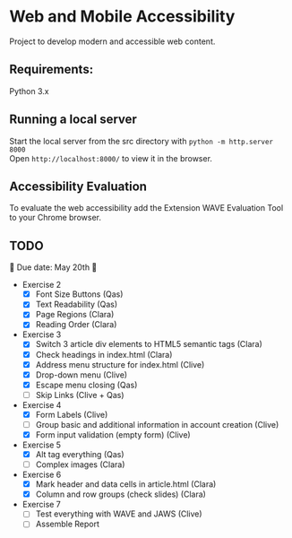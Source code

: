 # Web and Mobile Accessibility

Project to develop modern and accessible web content.

## Requirements:

Python 3.x

## Running a local server 

Start the local server from the src directory with `python -m http.server 8000`  
Open `http://localhost:8000/` to view it in the browser.


## Accessibility Evaluation

To evaluate the web accessibility add the Extension WAVE Evaluation Tool to your Chrome browser.

## TODO 
📅 Due date: May 20th 📅  

- Exercise 2 
    - [x] Font Size Buttons  (Qas) 
    - [x] Text Readability   (Qas) 
    - [x] Page Regions       (Clara)
    - [x] Reading Order      (Clara)
- Exercise 3 
    - [x] Switch 3 article div elements to HTML5 semantic tags (Clara)
    - [x] Check headings in index.html (Clara)
    - [x] Address menu structure for index.html (Clive)
    - [x] Drop-down menu (Clive)
    - [x] Escape menu closing (Qas) 
    - [ ] Skip Links (Clive + Qas) 
- Exercise 4
    - [x] Form Labels (Clive)
    - [ ] Group basic and additional information in account creation (Clive)
    - [x] Form input validation (empty form) (Clive)
- Exercise 5
    - [x] Alt tag everything (Qas)
    - [ ] Complex images (Clara)
- Exercise 6 
    - [x] Mark header and data cells in article.html (Clara)
    - [x] Column and row groups (check slides) (Clara)
- Exercise 7
    - [ ] Test everything with WAVE and JAWS (Clive)
    - [ ] Assemble Report
